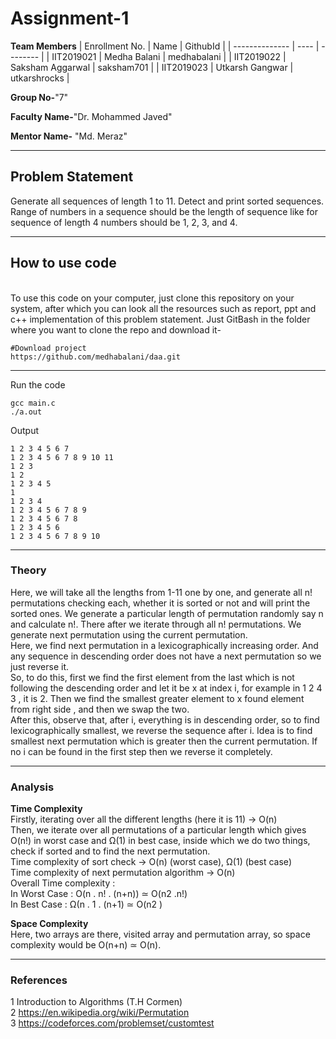 # Assignment-1

**Team Members**
|   Enrollment No.  |   Name   | GithubId |
|   --------------  |   ----   | -------- |
|    IIT2019021  |   Medha Balani | medhabalani |
|    IIT2019022  |   Saksham Aggarwal | saksham701 | 
|    IIT2019023  |   Utkarsh Gangwar | utkarshrocks  |

**Group No-**"7"

**Faculty Name-**"Dr. Mohammed Javed"

**Mentor Name-** "Md. Meraz"

---
## Problem Statement
Generate all sequences of length 1 to 11. Detect and print sorted sequences. Range of numbers in a sequence should be the length of sequence like for sequence of length 4 numbers should be 1, 2, 3, and 4. 

---
## How to use code
<br> To use this code on your computer, just clone this repository on your system, after which you can look all the resources such as report, ppt and c++ implementation of this problem statement. Just GitBash in the folder where you want to clone the repo and download it-
```
#Download project
https://github.com/medhabalani/daa.git

```

---

Run the code
```
gcc main.c
./a.out
```
Output
```
1 2 3 4 5 6 7 
1 2 3 4 5 6 7 8 9 10 11 
1 2 3 
1 2 
1 2 3 4 5 
1 
1 2 3 4 
1 2 3 4 5 6 7 8 9 
1 2 3 4 5 6 7 8 
1 2 3 4 5 6 
1 2 3 4 5 6 7 8 9 10 

```
---




### Theory
Here, we will take all the lengths from 1-11 one by one, and generate all n! permutations checking each, whether it is sorted or not and will print the sorted ones. We generate a particular length of permutation randomly say n and calculate n!. There after we iterate through all n! permutations. We generate next permutation using the current permutation.<br>
Here, we find next permutation in a lexicographically increasing order. And any sequence in descending order does not have a next permutation so we just reverse it.<br>
So, to do this, first we find the first element from the last which is not following the descending order and let it be x at index i, for example in 1 2 4 3 , it is 2. Then we find the smallest greater element to x found element from right side , and then we swap the two.<br>
After this, observe that, after i, everything is in descending order, so to find lexicographically smallest, we reverse the sequence after i. 
Idea is to find smallest next permutation which is greater then the current permutation.
If no i can be found in the first step then we reverse it completely.



---

### Analysis

**Time Complexity**
<br>
Firstly, iterating over all the different lengths (here it is 11) -> O(n)<br>
Then, we iterate over all permutations of a particular length which gives O(n!) in worst case and Ω(1) in best case, inside which we do two things, check if sorted and to find the next permutation.<br>
Time complexity of sort check -> O(n) (worst case), Ω(1) (best case)<br>
Time complexity of next permutation algorithm -> O(n)<br>
Overall Time complexity :   
In Worst Case : O(n . n! . (n+n)) ≃ O(n2 .n!)
<br>In Best Case : Ω(n . 1 . (n+1) ≃ O(n2 )


**Space Complexity**
<br>Here, two arrays are there, visited array and permutation array, so space complexity would be O(n+n) ≃ O(n).


---

### References

1 Introduction to Algorithms (T.H Cormen)<br>
2 https://en.wikipedia.org/wiki/Permutation<br>
3 https://codeforces.com/problemset/customtest

